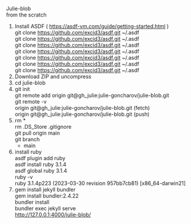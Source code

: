 Julie-blob		
from the scratch		
1. Install ASDF ( https://asdf-vm.com/guide/getting-started.html )		
git clone https://github.com/excid3/asdf.git ~/.asdf		
git clone https://github.com/excid3/asdf.git ~/.asdf		
git clone https://github.com/excid3/asdf.git ~/.asdf		
git clone https://github.com/excid3/asdf.git ~/.asdf		
git clone https://github.com/excid3/asdf.git ~/.asdf		
git clone https://github.com/excid3/asdf.git ~/.asdf		
git clone https://github.com/excid3/asdf.git ~/.asdf		
2. Download ZIP and uncompress		
3. cd julie-blob		
4. git init		
git remote add origin git@gh_julie:julie-goncharov/julie-blob.git		
git remote -v		
	origin git@gh_julie:julie-goncharov/julie-blob.git (fetch)	
	origin git@gh_julie:julie-goncharov/julie-blob.git (push)	
5. rm *		
rm .DS_Store .gitignore		
git pull origin main		
git branch		
	* main	
6. install ruby		
asdf plugin add ruby		
asdf install ruby 3.1.4		
asdf global ruby 3.1.4		
ruby -v		
	ruby 3.1.4p223 (2023-03-30 revision 957bb7cb81) [x86_64-darwin21]	
7. gem install jekyll bundler		
gem install bundler:2.4.22		
bundler install		
bundler exec jekyll serve		
http://127.0.0.1:4000/julie-blob/		